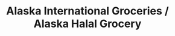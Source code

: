 ---
title: "Alaska International Groceries / Alaska Halal Grocery"
url: /anchorage/alaska-international-groceries-alaska-halal-grocery/
shop: Supermarkt
---